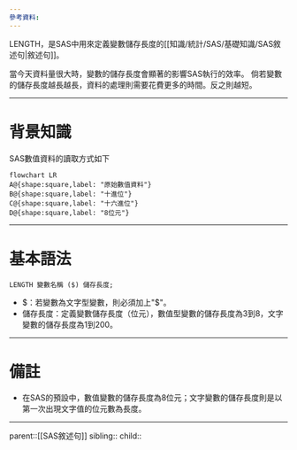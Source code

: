 ```yaml
---
參考資料:
---
```

LENGTH，是SAS中用來定義變數儲存長度的[[知識/統計/SAS/基礎知識/SAS敘述句|敘述句]]。

當今天資料量很大時，變數的儲存長度會顯著的影響SAS執行的效率。
倘若變數的儲存長度越長越長，資料的處理則需要花費更多的時間。反之則越短。
- - -
# 背景知識
SAS數值資料的讀取方式如下
```mermaid
flowchart LR
A@{shape:square,label: "原始數值資料"}
B@{shape:square,label: "十進位"}
C@{shape:square,label: "十六進位"}
D@{shape:square,label: "8位元"}
```
- - -
# 基本語法
```SAS
LENGTH 變數名稱 ($) 儲存長度;
```

- $：若變數為文字型變數，則必須加上"\$"。
- 儲存長度：定義變數儲存長度（位元），數值型變數的儲存長度為3到8，文字變數的儲存長度為1到200。
- - -
# 備註
- 在SAS的預設中，數值變數的儲存長度為8位元；文字變數的儲存長度則是以第一次出現文字值的位元數為長度。
- - -
parent::[[SAS敘述句]]
sibling::
child::